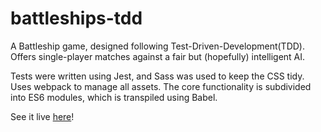 # battleships-tdd

A Battleship game, designed following Test-Driven-Development(TDD). Offers single-player matches against a fair but (hopefully) intelligent AI.

Tests were written using Jest, and Sass was used to keep the CSS tidy. Uses webpack to manage all assets. The core functionality is subdivided into ES6 modules, which is transpiled using Babel.

See it live [here](https://arkch99.github.io/battleships-tdd/)!
